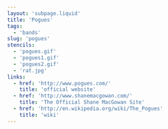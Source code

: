 ```yaml
---
layout: 'subpage.liquid'
title: 'Pogues'
tags:
  - 'bands'
slug: 'pogues'
stencils:
  - 'pogues.gif'
  - 'pogues1.gif'
  - 'pogues2.gif'
  - 'rat.jpg'
links:
  - href: 'http://www.pogues.com/'
    title: 'official website'
  - href: 'http://www.shanemacgowan.com/'
    title: 'The Official Shane MacGowan Site'
  - href: 'http://en.wikipedia.org/wiki/The_Pogues'
    title: 'wiki'
---
```

